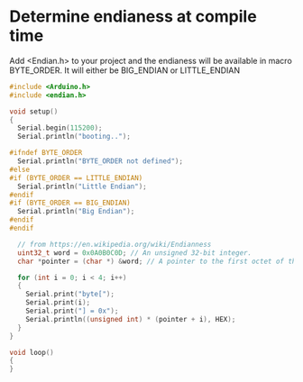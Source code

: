 # Determine endianess at compile time
Add <Endian.h> to your project and the endianess will be available in macro BYTE_ORDER. It will either be BIG_ENDIAN or LITTLE_ENDIAN

```c
#include <Arduino.h>
#include <endian.h>

void setup()
{
  Serial.begin(115200);
  Serial.println("booting..");

#ifndef BYTE_ORDER
  Serial.println("BYTE_ORDER not defined");
#else
#if (BYTE_ORDER == LITTLE_ENDIAN)
  Serial.println("Little Endian");
#endif
#if (BYTE_ORDER == BIG_ENDIAN)
  Serial.println("Big Endian");
#endif
#endif

  // from https://en.wikipedia.org/wiki/Endianness
  uint32_t word = 0x0A0B0C0D; // An unsigned 32-bit integer.
  char *pointer = (char *) &word; // A pointer to the first octet of the word.

  for (int i = 0; i < 4; i++)
  {
    Serial.print("byte[");
    Serial.print(i);
    Serial.print("] = 0x");
    Serial.println((unsigned int) * (pointer + i), HEX);
  }
}

void loop()
{
}
```
